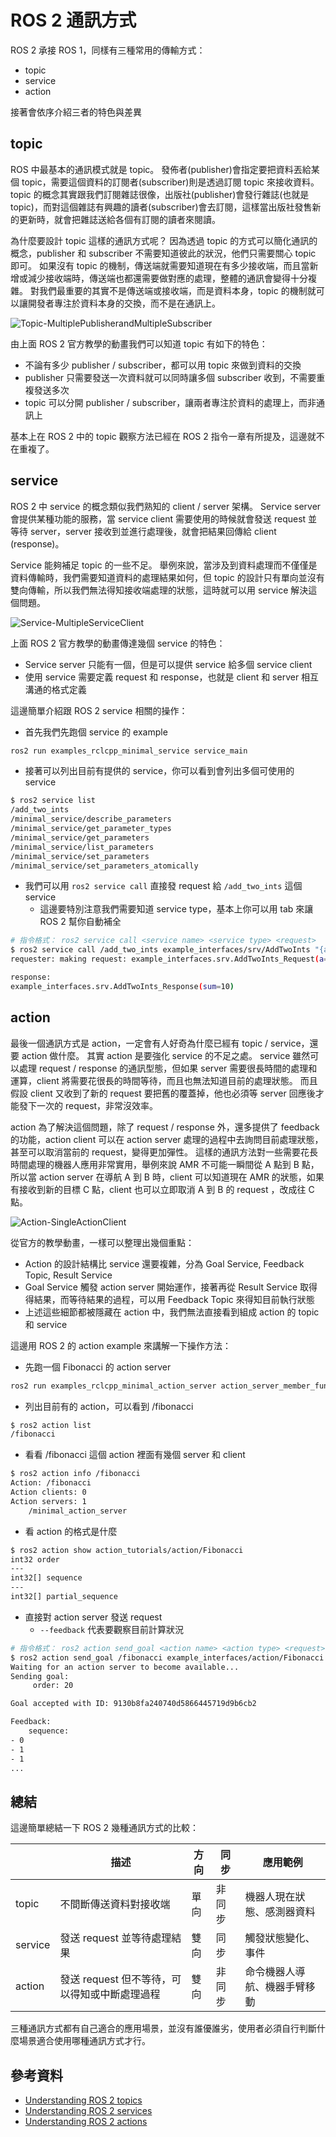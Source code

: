 # ROS 2 通訊方式

ROS 2 承接 ROS 1，同樣有三種常用的傳輸方式：

* topic
* service
* action

接著會依序介紹三者的特色與差異

## topic

ROS 中最基本的通訊模式就是 topic。
發佈者(publisher)會指定要把資料丟給某個 topic，需要這個資料的訂閱者(subscriber)則是透過訂閱 topic 來接收資料。
topic 的概念其實跟我們訂閱雜誌很像，出版社(publisher)會發行雜誌(也就是 topic)，而對這個雜誌有興趣的讀者(subscriber)會去訂閱，這樣當出版社發售新的更新時，就會把雜誌送給各個有訂閱的讀者來閱讀。

為什麼要設計 topic 這樣的通訊方式呢？
因為透過 topic 的方式可以簡化通訊的概念，publisher 和 subscriber 不需要知道彼此的狀況，他們只需要關心 topic 即可。
如果沒有 topic 的機制，傳送端就需要知道現在有多少接收端，而且當新增或減少接收端時，傳送端也都還需要做對應的處理，整體的通訊會變得十分複雜。
對我們最重要的其實不是傳送端或接收端，而是資料本身，topic 的機制就可以讓開發者專注於資料本身的交換，而不是在通訊上。

![Topic-MultiplePublisherandMultipleSubscriber](images/Topic-MultiplePublisherandMultipleSubscriber.gif)

由上面 ROS 2 官方教學的動畫我們可以知道 topic 有如下的特色：

* 不論有多少 publisher / subscriber，都可以用 topic 來做到資料的交換
* publisher 只需要發送一次資料就可以同時讓多個 subscriber 收到，不需要重複發送多次
* topic 可以分開 publisher / subscriber，讓兩者專注於資料的處理上，而非通訊上

基本上在 ROS 2 中的 topic 觀察方法已經在 ROS 2 指令一章有所提及，這邊就不在重複了。

## service

ROS 2 中 service 的概念類似我們熟知的 client / server 架構。
Service server 會提供某種功能的服務，當 service client 需要使用的時候就會發送 request 並等待 server，server 接收到並進行處理後，就會把結果回傳給 client (response)。

Service 能夠補足 topic 的一些不足。
舉例來說，當涉及到資料處理而不僅僅是資料傳輸時，我們需要知道資料的處理結果如何，但 topic 的設計只有單向並沒有雙向傳輸，所以我們無法得知接收端處理的狀態，這時就可以用 service 解決這個問題。

![Service-MultipleServiceClient](images/Service-MultipleServiceClient.gif)

上面 ROS 2 官方教學的動畫傳達幾個 service 的特色：

* Service server 只能有一個，但是可以提供 service 給多個 service client
* 使用 service 需要定義 request 和 response，也就是 client 和 server 相互溝通的格式定義

這邊簡單介紹跟 ROS 2 service 相關的操作：

* 首先我們先跑個 service 的 example

```bash
ros2 run examples_rclcpp_minimal_service service_main
```

* 接著可以列出目前有提供的 service，你可以看到會列出多個可使用的 service

```bash
$ ros2 service list
/add_two_ints
/minimal_service/describe_parameters
/minimal_service/get_parameter_types
/minimal_service/get_parameters
/minimal_service/list_parameters
/minimal_service/set_parameters
/minimal_service/set_parameters_atomically
```

* 我們可以用 `ros2 service call` 直接發 request 給 `/add_two_ints` 這個 service
    * 這邊要特別注意我們需要知道 service type，基本上你可以用 tab 來讓 ROS 2 幫你自動補全

```bash
# 指令格式： ros2 service call <service name> <service type> <request>
$ ros2 service call /add_two_ints example_interfaces/srv/AddTwoInts "{a: 5, b: 5}"
requester: making request: example_interfaces.srv.AddTwoInts_Request(a=5, b=5)

response:
example_interfaces.srv.AddTwoInts_Response(sum=10)
```

## action

最後一個通訊方式是 action，一定會有人好奇為什麼已經有 topic / service，還要 action 做什麼。
其實 action 是要強化 service 的不足之處。
service 雖然可以處理 request / response 的通訊型態，但如果 server 需要很長時間的處理和運算，client 將需要花很長的時間等待，而且也無法知道目前的處理狀態。
而且假設 client 又收到了新的 request 要把舊的覆蓋掉，他也必須等 server 回應後才能發下一次的 request，非常沒效率。

action 為了解決這個問題，除了 request / response 外，還多提供了 feedback 的功能，action client 可以在 action server 處理的過程中去詢問目前處理狀態，甚至可以取消當前的 request，變得更加彈性。
這樣的通訊方法對一些需要花長時間處理的機器人應用非常實用，舉例來說 AMR 不可能一瞬間從 A 點到 B 點，所以當 action server 在導航 A 到 B 時，client 可以知道現在 AMR 的狀態，如果有接收到新的目標 C 點，client 也可以立即取消 A 到 B 的 request ，改成往 C 點。

![Action-SingleActionClient](images/Action-SingleActionClient.gif)

從官方的教學動畫，一樣可以整理出幾個重點：

* Action 的設計結構比 service 還要複雜，分為 Goal Service, Feedback Topic, Result Service
* Goal Service 觸發 action server 開始運作，接著再從 Result Service 取得得結果，而等待結果的過程，可以用 Feedback Topic 來得知目前執行狀態
* 上述這些細節都被隱藏在 action 中，我們無法直接看到組成 action 的 topic 和 service

這邊用 ROS 2 的 action example 來講解一下操作方法：

* 先跑一個 Fibonacci 的 action server

```bash
ros2 run examples_rclcpp_minimal_action_server action_server_member_functions
```

* 列出目前有的 action，可以看到 /fibonacci

```bash
$ ros2 action list
/fibonacci
```

* 看看 /fibonacci 這個 action 裡面有幾個 server 和 client

```bash
$ ros2 action info /fibonacci
Action: /fibonacci
Action clients: 0
Action servers: 1
    /minimal_action_server
```

* 看 action 的格式是什麼

```bash
$ ros2 action show action_tutorials/action/Fibonacci
int32 order
---
int32[] sequence
---
int32[] partial_sequence
```

* 直接對 action server 發送 request
    * `--feedback` 代表要觀察目前計算狀況

```bash
# 指令格式： ros2 action send_goal <action name> <action type> <request> [--feedback]
$ ros2 action send_goal /fibonacci example_interfaces/action/Fibonacci "{order: 20}" --feedback
Waiting for an action server to become available...
Sending goal:
     order: 20

Goal accepted with ID: 9130b8fa240740d5866445719d9b6cb2

Feedback:
    sequence:
- 0
- 1
- 1
...
```

## 總結

這邊簡單總結一下 ROS 2 幾種通訊方式的比較：

| | 描述 | 方向 | 同步 | 應用範例 |
| - | - | - | - | - |
| topic | 不間斷傳送資料對接收端 | 單向 | 非同步 | 機器人現在狀態、感測器資料 |
| service | 發送 request 並等待處理結果 | 雙向 | 同步 | 觸發狀態變化、事件 |
| action | 發送 request 但不等待，可以得知或中斷處理過程 | 雙向 | 非同步 | 命令機器人導航、機器手臂移動 |

三種通訊方式都有自己適合的應用場景，並沒有誰優誰劣，使用者必須自行判斷什麼場景適合使用哪種通訊方式才行。

## 參考資料

* [Understanding ROS 2 topics](https://index.ros.org/doc/ros2/Tutorials/Topics/Understanding-ROS2-Topics/)
* [Understanding ROS 2 services](https://index.ros.org/doc/ros2/Tutorials/Services/Understanding-ROS2-Services/)
* [Understanding ROS 2 actions](https://index.ros.org/doc/ros2/Tutorials/Understanding-ROS2-Actions/)
